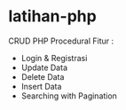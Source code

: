# latihan-php
CRUD PHP Procedural
Fitur :
- Login & Registrasi
- Update Data
- Delete Data
- Insert Data
- Searching with Pagination
